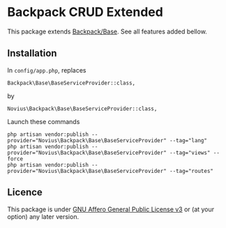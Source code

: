 # Backpack CRUD Extended

This package extends [Backpack/Base](https://github.com/Laravel-Backpack/Base). See all features added bellow.


## Installation

In `config/app.php`, replaces

```php?start_inline=1
Backpack\Base\BaseServiceProvider::class,
```

by

```php?start_inline=1
Novius\Backpack\Base\BaseServiceProvider::class,
```

Launch these commands

```php?start_inline=1
php artisan vendor:publish --provider="Novius\Backpack\Base\BaseServiceProvider" --tag="lang"
php artisan vendor:publish --provider="Novius\Backpack\Base\BaseServiceProvider" --tag="views" --force
php artisan vendor:publish --provider="Novius\Backpack\Base\BaseServiceProvider" --tag="routes"
```

## Licence

This package is under [GNU Affero General Public License v3](http://www.gnu.org/licenses/agpl-3.0.html) or (at your option) any later version.
